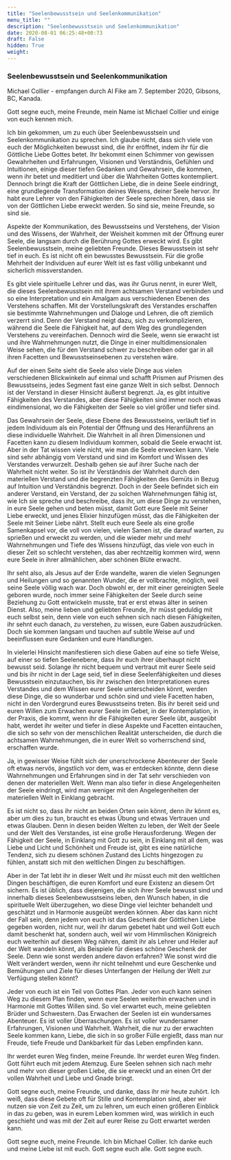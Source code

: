 ```yaml
---
title: "Seelenbewusstsein und Seelenkommunikation"
menu_title: ""
description: "Seelenbewusstsein und Seelenkommunikation"
date: 2020-08-01 06:25:48+00:73
draft: False
hidden: True
weight:
---
```

### Seelenbewusstsein und Seelenkommunikation

Michael Collier - empfangen durch Al Fike am 7. September 2020, Gibsons, BC, Kanada.

Gott segne euch, meine Freunde, mein Name ist Michael Collier und einige von euch kennen mich.

Ich bin gekommen, um zu euch über Seelenbewusstsein und Seelenkommunikation zu sprechen. Ich glaube nicht, dass sich viele von euch der Möglichkeiten bewusst sind, die ihr eröffnet, indem ihr für die Göttliche Liebe Gottes betet. Ihr bekommt einen Schimmer von gewissen Gewahrheiten und Erfahrungen, Visionen und Verständnis, Gefühlen und Intuitionen, einige dieser tiefen Gedanken und Gewahrsein, die kommen, wenn ihr betet und meditiert und über die Wahrheiten Gottes kontempliert. Dennoch bringt die Kraft der Göttlichen Liebe, die in deine Seele eindringt, eine grundlegende Transformation deines Wesens, deiner Seele hervor. Ihr habt eure Lehrer von den Fähigkeiten der Seele sprechen hören, dass sie von der Göttlichen Liebe erweckt werden. So sind sie, meine Freunde, so sind sie.

Aspekte der Kommunikation, des Bewusstseins und Verstehens, der Vision und des Wissens, der Wahrheit, der Weisheit kommen mit der Öffnung eurer Seele, die langsam durch die Berührung Gottes erweckt wird. Es gibt Seelenbewusstsein, meine geliebten Freunde. Dieses Bewusstsein ist sehr tief in euch. Es ist nicht oft ein bewusstes Bewusstsein. Für die große Mehrheit der Individuen auf eurer Welt ist es fast völlig unbekannt und sicherlich missverstanden.

Es gibt viele spirituelle Lehrer und das, was ihr Gurus nennt, in eurer Welt, die dieses Seelenbewusstsein mit ihrem achtsamen Verstand verbinden und so eine Interpretation und ein Amalgam aus verschiedenen Ebenen des Verstehens schaffen. Mit der Vorstellungskraft des Verstandes erschaffen sie bestimmte Wahrnehmungen und Dialoge und Lehren, die oft ziemlich verzerrt sind. Denn der Verstand neigt dazu, sich zu verkomplizieren, während die Seele die Fähigkeit hat, auf dem Weg des grundlegenden Verstehens zu vereinfachen. Dennoch wird die Seele, wenn sie erwacht ist und ihre Wahrnehmungen nutzt, die Dinge in einer multidimensionalen Weise sehen, die für den Verstand schwer zu beschreiben oder gar in all ihren Facetten und Bewusstseinsebenen zu verstehen wäre.

Auf der einen Seite sieht die Seele also viele Dinge aus vielen verschiedenen Blickwinkeln auf einmal und schafft Prismen auf Prismen des Bewusstseins, jedes Segment fast eine ganze Welt in sich selbst. Dennoch ist der Verstand in dieser Hinsicht äußerst begrenzt. Ja, es gibt intuitive Fähigkeiten des Verstandes, aber diese Fähigkeiten sind immer noch etwas eindimensional, wo die Fähigkeiten der Seele so viel größer und tiefer sind.

Das Gewahrsein der Seele, diese Ebene des Bewusstseins, verläuft tief in jedem Individuum als ein Potential der Öffnung und des Heranführens an diese individuelle Wahrheit. Die Wahrheit in all ihren Dimensionen und Facetten kann zu diesem Individuum kommen, sobald die Seele erwacht ist. Aber in der Tat wissen viele nicht, wie man die Seele erwecken kann. Viele sind sehr abhängig vom Verstand und sind im Komfort und Wissen des Verstandes verwurzelt. Deshalb gehen sie auf ihrer Suche nach der Wahrheit nicht weiter. So ist ihr Verständnis der Wahrheit durch den materiellen Verstand und die begrenzten Fähigkeiten des Gemüts in Bezug auf Intuition und Verständnis begrenzt. Doch in der Seele befindet sich ein anderer Verstand, ein Verstand, der zu solchen Wahrnehmungen fähig ist, wie Ich sie spreche und beschreibe, dass ihr, um diese Dinge zu verstehen, in eure Seele gehen und beten müsst, damit Gott eure Seele mit Seiner Liebe erweckt, und jenes Elixier hinzufügen müsst, das die Fähigkeiten der Seele mit Seiner Liebe nährt. Stellt euch eure Seele als eine große Samenkapsel vor, die voll von vielen, vielen Samen ist, die darauf warten, zu sprießen und erweckt zu werden, und die wieder mehr und mehr Wahrnehmungen und Tiefe des Wissens hinzufügt, das viele von euch in dieser Zeit so schlecht verstehen, das aber rechtzeitig kommen wird, wenn eure Seele in ihrer allmählichen, aber schönen Blüte erwacht.

Ihr seht also, als Jesus auf der Erde wandelte, waren die vielen Segnungen und Heilungen und so genannten Wunder, die er vollbrachte, möglich, weil seine Seele völlig wach war. Doch obwohl er, der mit einer gereinigten Seele geboren wurde, noch immer seine Fähigkeiten der Seele durch seine Beziehung zu Gott entwickeln musste, trat er erst etwas älter in seinen Dienst. Also, meine lieben und geliebten Freunde, ihr müsst geduldig mit euch selbst sein, denn viele von euch sehnen sich nach diesen Fähigkeiten, ihr sehnt euch danach, zu verstehen, zu wissen, eure Gaben auszudrücken. Doch sie kommen langsam und tauchen auf subtile Weise auf und beeinflussen eure Gedanken und eure Handlungen.

In vielerlei Hinsicht manifestieren sich diese Gaben auf eine so tiefe Weise, auf einer so tiefen Seelenebene, dass ihr euch ihrer überhaupt nicht bewusst seid. Solange ihr nicht bequem und vertraut mit eurer Seele seid und bis ihr nicht in der Lage seid, tief in diese Seelenfähigkeiten und dieses Bewusstsein einzutauchen, bis ihr zwischen den Interpretationen eures Verstandes und dem Wissen eurer Seele unterscheiden könnt, werden diese Dinge, die so wunderbar und schön sind und viele Facetten haben, nicht in den Vordergrund eures Bewusstseins treten. Bis ihr bereit seid und euren Willen zum Erwachen eurer Seele im Gebet, in der Kontemplation, in der Praxis, die kommt, wenn ihr die Fähigkeiten eurer Seele übt, ausgeübt habt, werdet ihr weiter und tiefer in diese Aspekte und Facetten eintauchen, die sich so sehr von der menschlichen Realität unterscheiden, die durch die achtsamen Wahrnehmungen, die in eurer Welt so vorherrschend sind, erschaffen wurde.

Ja, in gewisser Weise fühlt sich der unerschrockene Abenteurer der Seele oft etwas nervös, ängstlich vor dem, was er entdecken könnte, denn diese Wahrnehmungen und Erfahrungen sind in der Tat sehr verschieden von denen der materiellen Welt. Wenn man also tiefer in diese Angelegenheiten der Seele eindringt, wird man weniger mit den Angelegenheiten der materiellen Welt in Einklang gebracht.

Es ist nicht so, dass ihr nicht an beiden Orten sein könnt, denn ihr könnt es, aber um dies zu tun, braucht es etwas Übung und etwas Vertrauen und etwas Glauben. Denn in diesen beiden Welten zu leben, der Welt der Seele und der Welt des Verstandes, ist eine große Herausforderung. Wegen der Fähigkeit der Seele, in Einklang mit Gott zu sein, in Einklang mit all dem, was Liebe und Licht und Schönheit und Freude ist, gibt es eine natürliche Tendenz, sich zu diesem schönen Zustand des Lichts hingezogen zu fühlen, anstatt sich mit den weltlichen Dingen zu beschäftigen.

Aber in der Tat lebt ihr in dieser Welt und ihr müsst euch mit den weltlichen Dingen beschäftigen, die euren Komfort und eure Existenz an diesem Ort sichern. Es ist üblich, dass diejenigen, die sich ihrer Seele bewusst sind und innerhalb dieses Seelenbewusstseins leben, den Wunsch haben, in die spirituelle Welt überzugehen, wo diese Dinge viel leichter behandelt und geschätzt und in Harmonie ausgeübt werden können. Aber das kann nicht der Fall sein, denn jedem von euch ist das Geschenk der Göttlichen Liebe gegeben worden, nicht nur, weil ihr darum gebetet habt und weil Gott euch damit beschenkt hat, sondern auch, weil wir vom Himmlischen Königreich euch weiterhin auf diesem Weg nähren, damit ihr als Lehrer und Heiler auf der Welt wandeln könnt, als Beispiele für dieses schöne Geschenk der Seele. Denn wie sonst werden andere davon erfahren? Wie sonst wird die Welt verändert werden, wenn ihr nicht teilnehmt und eure Geschenke und Bemühungen und Ziele für dieses Unterfangen der Heilung der Welt zur Verfügung stellen könnt?

Jeder von euch ist ein Teil von Gottes Plan. Jeder von euch kann seinen Weg zu diesem Plan finden, wenn eure Seelen weiterhin erwachen und in Harmonie mit Gottes Willen sind. So viel erwartet euch, meine geliebten Brüder und Schwestern. Das Erwachen der Seelen ist ein wundersames Abenteuer. Es ist voller Überraschungen. Es ist voller wundersamer Erfahrungen, Visionen und Wahrheit. Wahrheit, die nur zu der erwachten Seele kommen kann, Liebe, die sich in so großer Fülle ergießt, dass man nur Freude, tiefe Freude und Dankbarkeit für das Leben empfinden kann.

Ihr werdet euren Weg finden, meine Freunde. Ihr werdet euren Weg finden. Gott führt euch mit jedem Atemzug. Eure Seelen sehnen sich nach mehr und mehr von dieser großen Liebe, die sie erweckt und an einen Ort der vollen Wahrheit und Liebe und Gnade bringt.

Gott segne euch, meine Freunde, und danke, dass ihr mir heute zuhört. Ich weiß, dass diese Gebete oft für Stille und Kontemplation sind, aber wir nutzen sie von Zeit zu Zeit, um zu lehren, um euch einen größeren Einblick in das zu geben, was in eurem Leben kommen wird, was wirklich in euch geschieht und was mit der Zeit auf eurer Reise zu Gott erwartet werden kann.

Gott segne euch, meine Freunde. Ich bin Michael Collier. Ich danke euch und meine Liebe ist mit euch. Gott segne euch alle. Gott segne euch.
